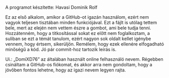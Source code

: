 A programot készítette: Havasi Dominik Rolf

Ez az első alkalom, amikor a GitHub-ot igazán használom, ezért nem vagyok teljesen tisztában minden funkciójával. Ezt a fájlt is utólag tettem bele, mert az elején nem vettem észre a gombot, ami bele tudja tenni. 
Hozzátenném, hogy a titkosítással sokat ez előtt nem foglalkoztam, a suliban se ezt a témát tanulom, ezért nagyon sok oldalt kellet igénybe vennem, hogy értsem, sikerüljön. Remélem, hogy ezek ellenére elfogadható minőségű a kód.
Jó pár commit-hoz tartozik leírás is.

Ui.: „DomiXD76” az általában használt online felhasználó nevem. Régebben csináltam a GitHub-os fiókomat, és akkor arra nem gondoltam, hogy a jövőben fontos lehetne, hogy az igazi nevem legyen rajta.
